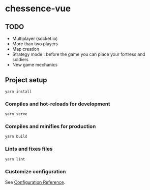 # chessence-vue

## TODO

- Multiplayer (socket.io)
- More than two players
- Map creation
- Strategy mode : before the game you can place your fortress and soldiers
- New game mechanics

## Project setup
```
yarn install
```

### Compiles and hot-reloads for development
```
yarn serve
```

### Compiles and minifies for production
```
yarn build
```

### Lints and fixes files
```
yarn lint
```

### Customize configuration
See [Configuration Reference](https://cli.vuejs.org/config/).
